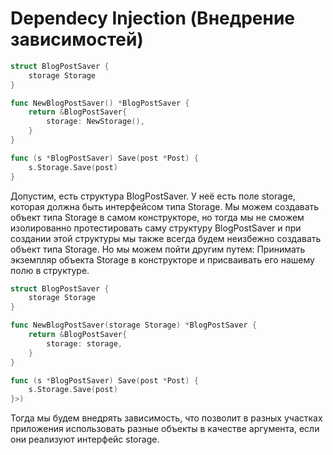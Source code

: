 
# Dependecy Injection (Внедрение зависимостей)

```Go
struct BlogPostSaver {
	storage Storage
}

func NewBlogPostSaver() *BlogPostSaver {
	return &BlogPostSaver{
		storage: NewStorage(),
	}
}

func (s *BlogPostSaver) Save(post *Post) {
	s.Storage.Save(post)
}
```

Допустим, есть структура BlogPostSaver. У неё есть поле storage, которая должна быть интерфейсом типа Storage.
Мы можем создавать объект типа Storage в самом конструкторе, но тогда мы не сможем изолированно протестировать саму структуру BlogPostSaver и при создании этой структуры мы также всегда будем неизбежно создавать объект типа Storage. 
Но мы можем пойти другим путем: Принимать экземпляр объекта Storage в конструкторе и присваивать его нашему полю в структуре. 
```Go
struct BlogPostSaver {
	storage Storage
}

func NewBlogPostSaver(storage Storage) *BlogPostSaver {
	return &BlogPostSaver{
		storage: storage,
	}
}

func (s *BlogPostSaver) Save(post *Post) {
	s.Storage.Save(post)
}>)
```
Тогда мы будем внедрять зависимость, что позволит в разных участках приложения использовать разные объекты в качестве аргумента, если они реализуют интерфейс storage.
 